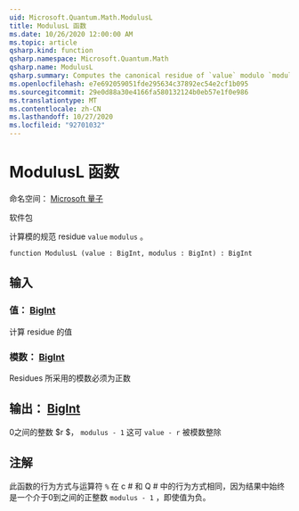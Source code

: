 ```yaml
---
uid: Microsoft.Quantum.Math.ModulusL
title: ModulusL 函数
ms.date: 10/26/2020 12:00:00 AM
ms.topic: article
qsharp.kind: function
qsharp.namespace: Microsoft.Quantum.Math
qsharp.name: ModulusL
qsharp.summary: Computes the canonical residue of `value` modulo `modulus`.
ms.openlocfilehash: e7e692059051fde295634c37892ec54e2cf1b095
ms.sourcegitcommit: 29e0d88a30e4166fa580132124b0eb57e1f0e986
ms.translationtype: MT
ms.contentlocale: zh-CN
ms.lasthandoff: 10/27/2020
ms.locfileid: "92701032"
---
```

# <a name="modulusl-function"></a>ModulusL 函数

命名空间： [Microsoft 量子](xref:Microsoft.Quantum.Math)

软件包 [](https://nuget.org/packages/)


计算模的规范 residue `value` `modulus` 。

```qsharp
function ModulusL (value : BigInt, modulus : BigInt) : BigInt
```


## <a name="input"></a>输入

### <a name="value--bigint"></a>值： [BigInt](xref:microsoft.quantum.lang-ref.bigint)

计算 residue 的值


### <a name="modulus--bigint"></a>模数： [BigInt](xref:microsoft.quantum.lang-ref.bigint)

Residues 所采用的模数必须为正数



## <a name="output--bigint"></a>输出： [BigInt](xref:microsoft.quantum.lang-ref.bigint)

0之间的整数 $r $， `modulus - 1` 这可 `value - r` 被模数整除

## <a name="remarks"></a>注解

此函数的行为方式与运算符 `%` 在 c # 和 Q # 中的行为方式相同，因为结果中始终是一个介于0到之间的正整数 `modulus - 1` ，即使值为负。